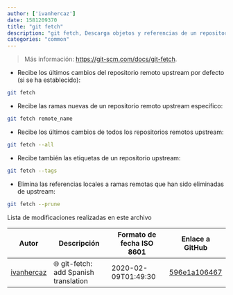 ```yaml
---
author: ['ivanhercaz']
date: 1581209370
title: "git fetch"
description: "git fetch, Descarga objetos y referencias de un repositorio remoto."
categories: "common"
---
```

> Más información: <https://git-scm.com/docs/git-fetch>.

- Recibe los últimos cambios del repositorio remoto upstream por defecto (si se ha establecido):

```bash
git fetch
```

- Recibe las ramas nuevas de un repositorio remoto upstream específico:

```bash
git fetch remote_name
```

- Recibe los últimos cambios de todos los repositorios remotos upstream:

```bash
git fetch --all
```

- Recibe también las etiquetas de un repositorio upstream:

```bash
git fetch --tags
```

- Elimina las referencias locales a ramas remotas que han sido eliminadas de upstream:

```bash
git fetch --prune
```
Lista de modificaciones realizadas en este archivo


Autor | Descripción | Formato de fecha ISO 8601 | Enlace a GitHub
------|-----|-----|-----
[ivanhercaz](mailto:ivan@ivanhercaz.com) | :globe_with_meridians: git-fetch: add Spanish translation | 2020-02-09T01:49:30 | [596e1a106467](https://github.com/tldr-pages/tldr/commit/596e1a106467f4e6c3714e5fefe7276c82c9c086)

